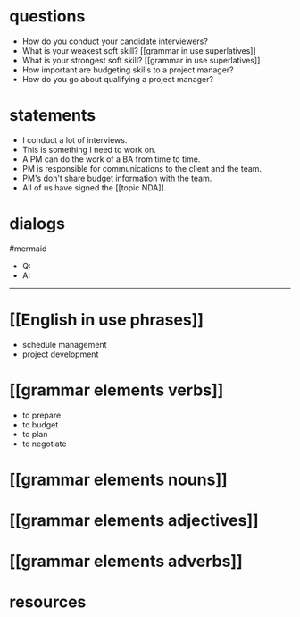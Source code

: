 # questions
- How do you conduct your candidate interviewers?
- What is your weakest soft skill? [[grammar in use superlatives]]
- What is your strongest soft skill? [[grammar in use superlatives]]
- How important are budgeting skills to a project manager?
- How do you go about qualifying a project manager?

# statements
- I conduct a lot of interviews.
- This is something I need to work on.
- A PM can do the work of a BA from time to time.
- PM is responsible for communications to the client and the team.
- PM's don't share budget information with the team.
- All of us have signed the [[topic NDA]].


# dialogs
#mermaid 

- Q:
- A:

---

# [[English in use phrases]]

- schedule management
- project development

# [[grammar elements verbs]]

- to prepare
- to budget
- to plan
- to negotiate

# [[grammar elements nouns]]


# [[grammar elements adjectives]]

# [[grammar elements adverbs]]

# resources

